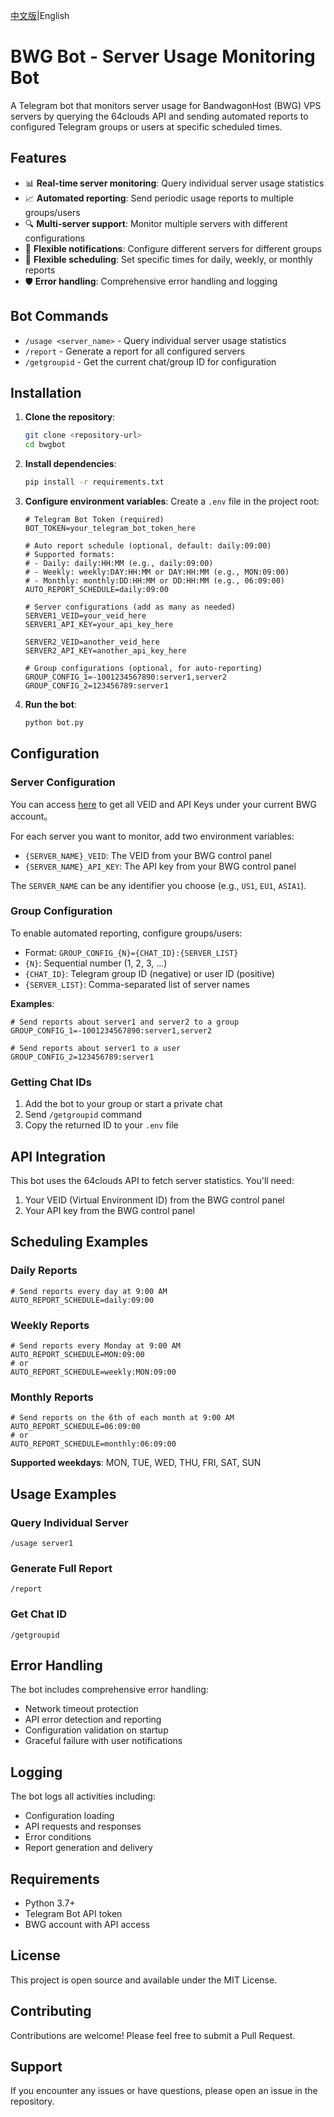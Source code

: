 [中文版](README.zh_CN.md)|English

# BWG Bot - Server Usage Monitoring Bot

A Telegram bot that monitors server usage for BandwagonHost (BWG) VPS servers by querying the 64clouds API and sending automated reports to configured Telegram groups or users at specific scheduled times.

## Features

- 📊 **Real-time server monitoring**: Query individual server usage statistics
- 📈 **Automated reporting**: Send periodic usage reports to multiple groups/users
- 🔍 **Multi-server support**: Monitor multiple servers with different configurations
- 🎯 **Flexible notifications**: Configure different servers for different groups
- 📅 **Flexible scheduling**: Set specific times for daily, weekly, or monthly reports
- 🛡️ **Error handling**: Comprehensive error handling and logging

## Bot Commands

- `/usage <server_name>` - Query individual server usage statistics
- `/report` - Generate a report for all configured servers
- `/getgroupid` - Get the current chat/group ID for configuration

## Installation

1. **Clone the repository**:
   ```bash
   git clone <repository-url>
   cd bwgbot
   ```

2. **Install dependencies**:
   ```bash
   pip install -r requirements.txt
   ```

3. **Configure environment variables**:
   Create a `.env` file in the project root:
   ```env
   # Telegram Bot Token (required)
   BOT_TOKEN=your_telegram_bot_token_here
   
   # Auto report schedule (optional, default: daily:09:00)
   # Supported formats:
   # - Daily: daily:HH:MM (e.g., daily:09:00)
   # - Weekly: weekly:DAY:HH:MM or DAY:HH:MM (e.g., MON:09:00)
   # - Monthly: monthly:DD:HH:MM or DD:HH:MM (e.g., 06:09:00)
   AUTO_REPORT_SCHEDULE=daily:09:00
   
   # Server configurations (add as many as needed)
   SERVER1_VEID=your_veid_here
   SERVER1_API_KEY=your_api_key_here
   
   SERVER2_VEID=another_veid_here
   SERVER2_API_KEY=another_api_key_here
   
   # Group configurations (optional, for auto-reporting)
   GROUP_CONFIG_1=-1001234567890:server1,server2
   GROUP_CONFIG_2=123456789:server1
   ```

4. **Run the bot**:
   ```bash
   python bot.py
   ```

## Configuration

### Server Configuration

You can access [here](https://bandwagonhost.com/whmcsExportServiceInfoCsv.php) to get all VEID and API Keys under your current BWG account。

For each server you want to monitor, add two environment variables:
- `{SERVER_NAME}_VEID`: The VEID from your BWG control panel
- `{SERVER_NAME}_API_KEY`: The API key from your BWG control panel

The `SERVER_NAME` can be any identifier you choose (e.g., `US1`, `EU1`, `ASIA1`).

### Group Configuration

To enable automated reporting, configure groups/users:
- Format: `GROUP_CONFIG_{N}={CHAT_ID}:{SERVER_LIST}`
- `{N}`: Sequential number (1, 2, 3, ...)
- `{CHAT_ID}`: Telegram group ID (negative) or user ID (positive)
- `{SERVER_LIST}`: Comma-separated list of server names

**Examples**:
```env
# Send reports about server1 and server2 to a group
GROUP_CONFIG_1=-1001234567890:server1,server2

# Send reports about server1 to a user
GROUP_CONFIG_2=123456789:server1
```

### Getting Chat IDs

1. Add the bot to your group or start a private chat
2. Send `/getgroupid` command
3. Copy the returned ID to your `.env` file

## API Integration

This bot uses the 64clouds API to fetch server statistics. You'll need:
1. Your VEID (Virtual Environment ID) from the BWG control panel
2. Your API key from the BWG control panel

## Scheduling Examples

### Daily Reports
```env
# Send reports every day at 9:00 AM
AUTO_REPORT_SCHEDULE=daily:09:00
```

### Weekly Reports
```env
# Send reports every Monday at 9:00 AM
AUTO_REPORT_SCHEDULE=MON:09:00
# or
AUTO_REPORT_SCHEDULE=weekly:MON:09:00
```

### Monthly Reports
```env
# Send reports on the 6th of each month at 9:00 AM
AUTO_REPORT_SCHEDULE=06:09:00
# or
AUTO_REPORT_SCHEDULE=monthly:06:09:00
```

**Supported weekdays**: MON, TUE, WED, THU, FRI, SAT, SUN

## Usage Examples

### Query Individual Server
```
/usage server1
```

### Generate Full Report
```
/report
```

### Get Chat ID
```
/getgroupid
```

## Error Handling

The bot includes comprehensive error handling:
- Network timeout protection
- API error detection and reporting
- Configuration validation on startup
- Graceful failure with user notifications

## Logging

The bot logs all activities including:
- Configuration loading
- API requests and responses
- Error conditions
- Report generation and delivery

## Requirements

- Python 3.7+
- Telegram Bot API token
- BWG account with API access

## License

This project is open source and available under the MIT License.

## Contributing

Contributions are welcome! Please feel free to submit a Pull Request.

## Support

If you encounter any issues or have questions, please open an issue in the repository.